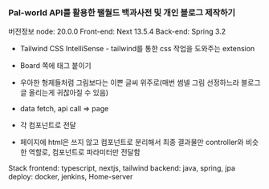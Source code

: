 ### Pal-world API를 활용한 팰월드 백과사전 및 개인 블로그 제작하기

버전정보
node: 20.0.0
Front-end: Next 13.5.4
Back-end: Spring 3.2

- Tailwind CSS IntelliSense - tailwind를 통한 css 작업을 도와주는 extension

- Board 쪽에 태그 붙이기
- 우아한 형제들처럼 그림보다는 이쁜 글씨 위주로(매번 썸넬 그림 선정하느라 블로그 글 올리는게 귀찮아질 수 있음)

- data fetch, api call => page
- 각 컴포넌트로 전달
- 페이지에 html은 쓰지 않고 컴포넌트로 분리해서 최종 결과물만 controller와 비슷한 역할로, 컴포넌트로 파라미터만 전달함

Stack
frontend: typescript, nextjs, tailwind
backend: java, spring, jpa
deploy: docker, jenkins, Home-server
